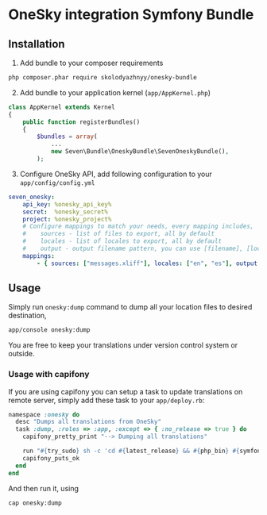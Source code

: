 # OneSky integration Symfony Bundle

## Installation

1. Add bundle to your composer requirements

```bash
php composer.phar require skolodyazhnyy/onesky-bundle
```

2. Add bundle to your application kernel (`app/AppKernel.php`)

```php
class AppKernel extends Kernel
{
    public function registerBundles()
    {
        $bundles = array(
            ...
            new Seven\Bundle\OneskyBundle\SevenOneskyBundle(),
        );

```

3. Configure OneSky API, add following configuration to your `app/config/config.yml`

```yaml
seven_onesky:
    api_key: %onesky_api_key%
    secret:  %onesky_secret%
    project: %onesky_project%
    # Configure mappings to match your needs, every mapping includes,
    #    sources - list of files to export, all by default
    #    locales - list of locales to export, all by default
    #    output - output filename pattern, you can use [filename], [locale], [extension] and [dirname] as parameters
    mappings:
        - { sources: ["messages.xliff"], locales: ["en", "es"], output: "%kernel.root_dir%/Resources/translations/messages.[locale].xliff" }
```

## Usage

Simply run `onesky:dump` command to dump all your location files to desired destination,
```bash
app/console onesky:dump
```

You are free to keep your translations under version control system or outside.

### Usage with capifony

If you are using capifony you can setup a task to update translations on remote server, simply add these task to your `app/deploy.rb`:

```ruby
namespace :onesky do
  desc "Dumps all translations from OneSky"
  task :dump, :roles => :app, :except => { :no_release => true } do
    capifony_pretty_print "--> Dumping all translations"

    run "#{try_sudo} sh -c 'cd #{latest_release} && #{php_bin} #{symfony_console} onesky:dump #{console_options}'"
    capifony_puts_ok
  end
end
```

And then run it, using

```bash
cap onesky:dump
```
